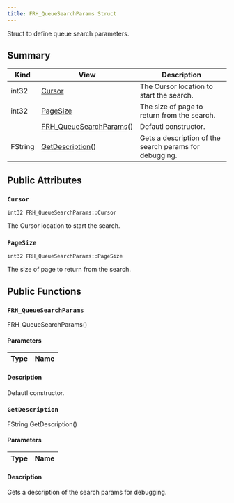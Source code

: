 ```yaml
---
title: FRH_QueueSearchParams Struct
---
```

Struct to define queue search parameters.

## Summary
| Kind | View | Description |
|------|------|-------------|
|int32|[Cursor](/unreal-plugins/all/structfrh__queuesearchparams/#structFRH__QueueSearchParams_1abf27a826b809bd35807aac0254deb878)|The Cursor location to start the search.|
|int32|[PageSize](/unreal-plugins/all/structfrh__queuesearchparams/#structFRH__QueueSearchParams_1a0b28136848b884be15762f3716404fdf)|The size of page to return from the search.|
||[FRH_QueueSearchParams](/unreal-plugins/all/structfrh__queuesearchparams/#structFRH__QueueSearchParams_1a153cbb740b4d9dc1838bbdd78618bfd0)()|Defautl constructor.|
|FString|[GetDescription](/unreal-plugins/all/structfrh__queuesearchparams/#structFRH__QueueSearchParams_1ab823674f218b51fae0b3407322c8b3a0)()|Gets a description of the search params for debugging.|
## Public Attributes



### `Cursor` <a id="structFRH__QueueSearchParams_1abf27a826b809bd35807aac0254deb878"></a>

`int32 FRH_QueueSearchParams::Cursor`

The Cursor location to start the search.




### `PageSize` <a id="structFRH__QueueSearchParams_1a0b28136848b884be15762f3716404fdf"></a>

`int32 FRH_QueueSearchParams::PageSize`

The size of page to return from the search.





## Public Functions



### `FRH_QueueSearchParams` <a id="structFRH__QueueSearchParams_1a153cbb740b4d9dc1838bbdd78618bfd0"></a>

 FRH_QueueSearchParams()

#### Parameters

| Type | Name |
|------|------|

#### Description

Defautl constructor.




### `GetDescription` <a id="structFRH__QueueSearchParams_1ab823674f218b51fae0b3407322c8b3a0"></a>

FString GetDescription()

#### Parameters

| Type | Name |
|------|------|

#### Description

Gets a description of the search params for debugging.





